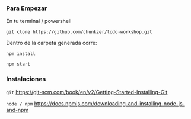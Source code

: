 
### Para Empezar

En tu terminal / powershell

```git clone https://github.com/chunkzer/todo-workshop.git```

Dentro de la carpeta generada corre:

```npm install```

```npm start```

### Instalaciones

``git`` https://git-scm.com/book/en/v2/Getting-Started-Installing-Git

``node / npm`` https://docs.npmjs.com/downloading-and-installing-node-js-and-npm
